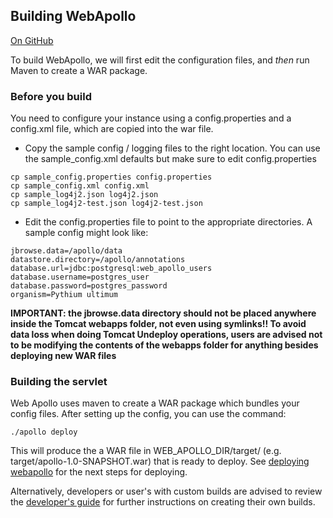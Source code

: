 Building WebApollo
--------------------

<a href="https://github.com/GMOD/Apollo/blob/master/docs/Build.md">On GitHub</a>

To build WebApollo, we will first edit the configuration files, and *then* run Maven to create a WAR package.

### Before you build

You need to configure your instance using a config.properties and a
config.xml file, which are copied into the war file.

-   Copy the sample config / logging files to the right location. You can use the sample_config.xml defaults but make sure to edit config.properties

<!-- blank code comment -->

    cp sample_config.properties config.properties
    cp sample_config.xml config.xml
    cp sample_log4j2.json log4j2.json
    cp sample_log4j2-test.json log4j2-test.json

-   Edit the config.properties file to point to the appropriate directories. A sample config might look like:

<!-- blank comment comment -->

    jbrowse.data=/apollo/data
    datastore.directory=/apollo/annotations
    database.url=jdbc:postgresql:web_apollo_users
    database.username=postgres_user
    database.password=postgres_password
    organism=Pythium ultimum

**IMPORTANT: the jbrowse.data directory should not be placed
anywhere inside the Tomcat webapps folder, not even using
symlinks!! To avoid data loss when doing Tomcat Undeploy operations,
users are advised not to be modifying the contents of the webapps folder
for anything besides deploying new WAR files**

### Building the servlet

Web Apollo uses maven to create a WAR package which bundles your config files. After setting up the config, you can use the command:

    ./apollo deploy

This will produce the a WAR file in WEB\_APOLLO\_DIR/target/ (e.g. target/apollo-1.0-SNAPSHOT.war) that is ready to deploy. See [deploying webapollo](Deploy.md) for the next steps for deploying.

Alternatively, developers or user's with custom builds are advised to review the [developer's guide](Developer.md) for further instructions on creating their own builds.
